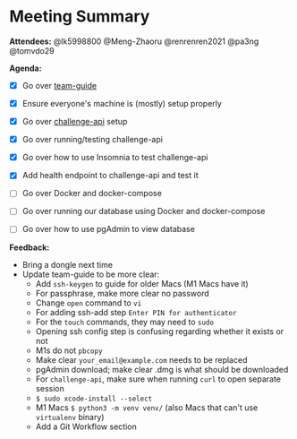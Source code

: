 # Meeting Summary

**Attendees:** @lk5998800 @Meng-Zhaoru @renrenren2021 @pa3ng @tomvdo29

**Agenda:**
- [x] Go over [team-guide](https://github.com/iusmumn/team-guide)
- [x] Ensure everyone's machine is (mostly) setup properly
- [x] Go over [challenge-api](https://github.com/iusmumn/challenge-api) setup
- [x] Go over running/testing challenge-api
- [x] Go over how to use Insomnia to test challenge-api
- [x] Add health endpoint to challenge-api and test it
- [ ] Go over Docker and docker-compose
- [ ] Go over running our database using Docker and docker-compose
- [ ] Go over how to use pgAdmin to view database


**Feedback:**
- Bring a dongle next time
- Update team-guide to be more clear:
    - Add `ssh-keygen` to guide for older Macs (M1 Macs have it)
    - For passphrase, make more clear no password
    - Change `open` command to `vi`
    - For adding ssh-add step `Enter PIN for authenticator`
    - For the `touch` commands, they may need to `sudo`
    - Opening ssh config step is confusing regarding whether it exists or not
    - M1s do not `pbcopy`
    - Make clear `your_email@example.com` needs to be replaced
    - pgAdmin download; make clear .dmg is what should be downloaded
    - For `challenge-api`, make sure when running `curl` to open separate session
    - `$ sudo xcode-install --select`
    - M1 Macs `$ python3 -m venv venv/` (also Macs that can't use `virtualenv` binary)
    - Add a Git Workflow section
